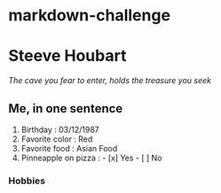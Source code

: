 # markdown-challenge
# Steeve Houbart
*The cave you fear to enter, holds the treasure you seek*
## Me, in one sentence
1. Birthday : 03/12/1987
2. Favorite color : Red
3. Favorite food : Asian Food
4. Pinneapple on pizza : - [x] Yes - [ ] No
### Hobbies